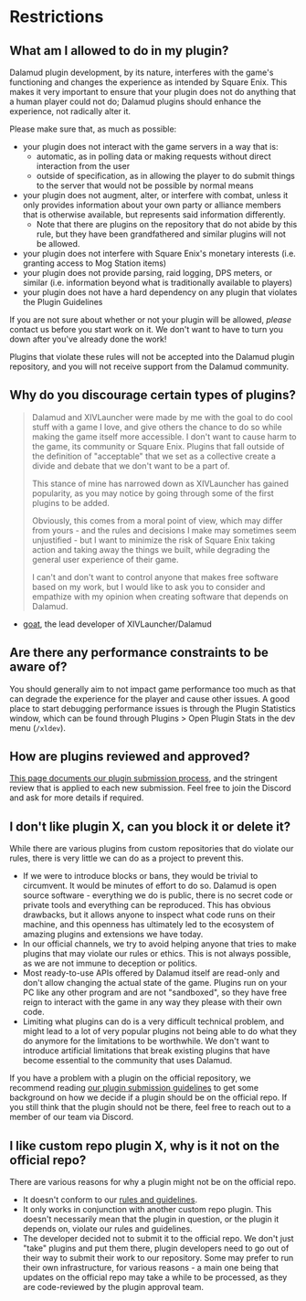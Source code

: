 # Restrictions

## What am I allowed to do in my plugin?

Dalamud plugin development, by its nature, interferes with the game's
functioning and changes the experience as intended by Square Enix. This makes it
very important to ensure that your plugin does not do anything that a human
player could not do; Dalamud plugins should enhance the experience, not
radically alter it.

Please make sure that, as much as possible:

- your plugin does not interact with the game servers in a way that is:
  - automatic, as in polling data or making requests without direct interaction
    from the user
  - outside of specification, as in allowing the player to do submit things to
    the server that would not be possible by normal means
- your plugin does not augment, alter, or interfere with combat, unless it only
  provides information about your own party or alliance members that is
  otherwise available, but represents said information differently.
  - Note that there are plugins on the repository that do not abide by this
    rule, but they have been grandfathered and similar plugins will not be
    allowed.
- your plugin does not interfere with Square Enix's monetary interests (i.e.
  granting access to Mog Station items)
- your plugin does not provide parsing, raid logging, DPS meters, or similar
  (i.e. information beyond what is traditionally available to players)
- your plugin does not have a hard dependency on any plugin that violates the
  Plugin Guidelines

If you are not sure about whether or not your plugin will be allowed, _please_
contact us before you start work on it. We don't want to have to turn you down
after you've already done the work!

Plugins that violate these rules will not be accepted into the Dalamud plugin
repository, and you will not receive support from the Dalamud community.

## Why do you discourage certain types of plugins?

> Dalamud and XIVLauncher were made by me with the goal to do cool stuff with a
> game I love, and give others the chance to do so while making the game itself
> more accessible. I don't want to cause harm to the game, its community or
> Square Enix. Plugins that fall outside of the definition of "acceptable" that
> we set as a collective create a divide and debate that we don't want to be a
> part of.
>
> This stance of mine has narrowed down as XIVLauncher has gained popularity, as
> you may notice by going through some of the first plugins to be added.
>
> Obviously, this comes from a moral point of view, which may differ from
> yours - and the rules and decisions I make may sometimes seem unjustified -
> but I want to minimize the risk of Square Enix taking action and taking away
> the things we built, while degrading the general user experience of their
> game.
>
> I can't and don't want to control anyone that makes free software based on my
> work, but I would like to ask you to consider and empathize with my opinion
> when creating software that depends on Dalamud.

- [goat](https://github.com/goaaats), the lead developer of XIVLauncher/Dalamud

## Are there any performance constraints to be aware of?

You should generally aim to not impact game performance too much as that can
degrade the experience for the player and cause other issues. A good place to
start debugging performance issues is through the Plugin Statistics window,
which can be found through Plugins > Open Plugin Stats in the dev menu
(`/xldev`).

## How are plugins reviewed and approved?

[This page documents our plugin submission process](plugin-submission), and the
stringent review that is applied to each new submission. Feel free to join the
Discord and ask for more details if required.

## I don't like plugin X, can you block it or delete it?

While there are various plugins from custom repositories that do violate our rules,
there is very little we can do as a project to prevent this.
- If we were to introduce blocks or bans, they would be trivial to circumvent. It
  would be minutes of effort to do so.
  Dalamud is open source software - everything we do is public, there is no secret code
  or private tools and everything can be reproduced. This has obvious drawbacks, but
  it allows anyone to inspect what code runs on their machine, and this openness has
  ultimately led to the ecosystem of amazing plugins and extensions we have today.
- In our official channels, we try to avoid helping anyone that tries to make plugins
  that may violate our rules or ethics. This is not always possible, as we are not immune
  to deception or politics.
- Most ready-to-use APIs offered by Dalamud itself are read-only and don't allow changing
  the actual state of the game. Plugins run on your PC like any other program and are not
  "sandboxed", so they have free reign to interact with the game in any way they please
  with their own code.
- Limiting what plugins can do is a very difficult technical problem, and might lead to
  a lot of very popular plugins not being able to do what they do anymore for the limitations
  to be worthwhile.
  We don't want to introduce artificial limitations that break existing plugins that have become
  essential to the community that uses Dalamud.

If you have a problem with a plugin on the official repository, we recommend reading [our plugin submission guidelines](plugin-submission) to get some background
on how we decide if a plugin should be on the official repo.
If you still think that the plugin should not be there, feel free to reach out to a member of our team via Discord.

## I like custom repo plugin X, why is it not on the official repo?

There are various reasons for why a plugin might not be on the official repo.
- It doesn't conform to our [rules and guidelines](plugin-submission).
- It only works in conjunction with another custom repo plugin. This doesn't necessarily mean
  that the plugin in question, or the plugin it depends on, violate our rules and guidelines.
- The developer decided not to submit it to the official repo. We don't just "take" plugins and put
  them there, plugin developers need to go out of their way to submit their work to our repository.
  Some may prefer to run their own infrastructure, for various reasons - a main one being that updates
  on the official repo may take a while to be processed, as they are code-reviewed by the plugin approval
  team.
